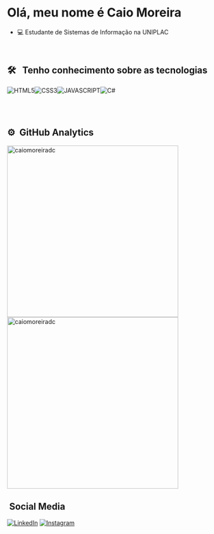 <h1>Olá, meu nome é Caio Moreira</h1>

- 💻 Estudante de Sistemas de Informação na UNIPLAC

<br>


## 🛠 &nbsp; Tenho conhecimento sobre as tecnologias 

<div style="display: flex;">
      <img
        alt="HTML5"
        src="https://img.shields.io/badge/HTML5-E34F26?style=for-the-badge&logo=html5&logoColor=white"
      />
      <img
        alt="CSS3"
        src="https://img.shields.io/badge/CSS3-1572B6?style=for-the-badge&logo=css3&logoColor=white"
      />
      <img
        alt="JAVASCRIPT"
        src="https://img.shields.io/badge/JavaScript-F7DF1E?style=for-the-badge&logo=javascript&logoColor=black"
      />
      <img
        alt="C#"
        src="https://img.shields.io/badge/CSharp-F7DF1E?style=for-the-badge&logo=csharp&logoColor=black"
      />
    </div>
    
<br><br>

## ⚙ &nbsp;GitHub Analytics

<img
    width="400px"
    alt="caiomoreiradc"
    src="https://github-readme-stats.vercel.app/api?username=caiomoreiradc&show_icons=true&theme=dark"
  />
<img
    width="400px"
    alt="caiomoreiradc"
    src="https://github-readme-stats.vercel.app/api/top-langs/?username=caiomoreiradc&layout=compact"
  />

##  &nbsp;Social Media

<a href="https://www.linkedin.com/in/caio-moreira-de-carvalho-a5b665210/"
      ><img src="https://img.shields.io/badge/LinkedIn-0077B5?style=for-the-badge&logo=linkedin&logoColor=white"
            alt="LinkedIn"
    /></a>
<a href="https://www.instagram.com/caicomc/?theme=dark"
      ><img
        src="https://img.shields.io/badge/Instagram-E4405F?style=for-the-badge&logo=instagram&logoColor=white"
        alt="Instagram"
    /></a>
</div>
